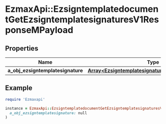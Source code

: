 # EzmaxApi::EzsigntemplatedocumentGetEzsigntemplatesignaturesV1ResponseMPayload

## Properties

| Name | Type | Description | Notes |
| ---- | ---- | ----------- | ----- |
| **a_obj_ezsigntemplatesignature** | [**Array&lt;EzsigntemplatesignatureResponseCompound&gt;**](EzsigntemplatesignatureResponseCompound.md) |  |  |

## Example

```ruby
require 'Ezmaxapi'

instance = EzmaxApi::EzsigntemplatedocumentGetEzsigntemplatesignaturesV1ResponseMPayload.new(
  a_obj_ezsigntemplatesignature: null
)
```

